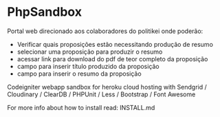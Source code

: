 # PhpSandbox

Portal web direcionado aos colaboradores do politikei onde poderão:
- Verificar quais proposições estão necessitando produção de resumo
- selecionar uma proposição para produzir o resumo
- acessar link para download do pdf de teor completo da proposição
- campo para inserir título produzido da proposição
- campo para inserir o resumo da proposição


Codeigniter webapp sandbox for heroku cloud hosting with Sendgrid / Cloudinary / ClearDB / PHPUnit / Less / Bootstrap / Font Awesome

For more info about how to install read: INSTALL.md
